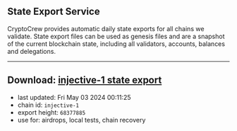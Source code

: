## State Export Service
CryptoCrew provides automatic daily state exports for all chains we validate. State export files can be used as genesis files and are a snapshot of the current blockchain state, including all validators, accounts, balances and delegations.

---
**Download: [injective-1 state export](https://dl-eu2.ccvalidators.com/SERVICE/injective/injective-1_export_68377885.json)**
---

- last updated: Fri May 03 2024 00:11:25
- chain id: `injective-1`
- export height: `68377885`
- use for: airdrops, local tests, chain recovery
